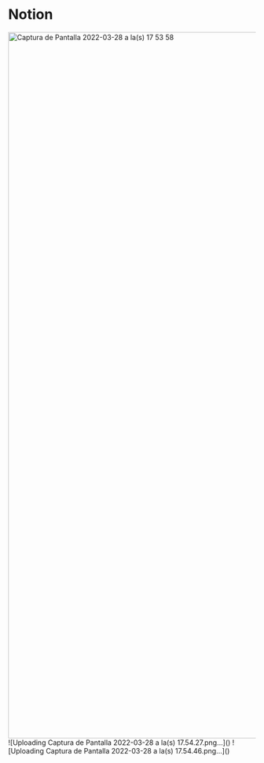 # Notion

<img width="1435" alt="Captura de Pantalla 2022-03-28 a la(s) 17 53 58" src="https://user-images.githubusercontent.com/70720945/160485716-5c958ab9-27ea-40f1-b44b-6c223afb1635.png">
![Uploading Captura de Pantalla 2022-03-28 a la(s) 17.54.27.png…]()
![Uploading Captura de Pantalla 2022-03-28 a la(s) 17.54.46.png…]()
